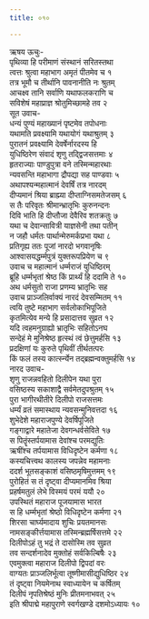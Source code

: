 ```yaml
---
title: ०१०

---
```

ऋषय ऊचुः-  
पृथिव्या हि परीमाणं संस्थानं सरितस्तथा  
त्वत्तः श्रुत्वा महाभाग अमृतं पीतमेव च १  
तत्र भूमौ च तीर्थानि पावनानीति नः श्रुतम्  
आचक्ष्व तानि सर्वाणि यथाफलकराणि च  
सविशेषं महाप्राज्ञ श्रोतुमिच्छामहे तव २  
सूत उवाच-  
धन्यं पुण्यं महाख्यानं पृष्टमेव तपोधनाः  
यथामति प्रवक्ष्यामि यथायोगं यथाश्रुतम् ३  
पुरातनं प्रवक्ष्यामि देवर्षेर्नारदस्य हि  
युधिष्ठिरेण संवादं शृणु तद्द्विजसत्तमाः ४  
हृतराज्याः पाण्डुपुत्रा वने तस्मिन्महारथाः  
न्यवसन्ति महाभागा द्रौपद्या सह पाण्डवाः ५  
अथापश्यन्महात्मानं देवर्षिं तत्र नारदम्  
दीप्यमानं श्रिया ब्राह्म्या दीप्ताग्निसमतेजसम् ६  
स तैः परिवृतः श्रीमान्भ्रातृभिः कुरुनन्दनः  
दिवि भाति हि दीप्तौजा देवैरिव शतक्रतुः ७  
यथा च देवान्सावित्री याज्ञसेनी तथा पतीन्  
न जहौ धर्मतः पार्थान्मेरुमर्कप्रभा यथा ८  
प्रतिगृह्य ततः पूजां नारदो भगवानृषिः  
आश्वासयद्धर्म्मपुत्रं युक्तरूपप्रियेण च ९  
उवाच च महात्मानं धर्म्मराजं युधिष्ठिरम्  
ब्रूहि धर्म्मभृतां श्रेष्ठ किं प्रार्थ्यं हि ददामि ते १०  
अथ धर्मसुतो राजा प्रणम्य भ्रातृभिः सह  
उवाच प्राञ्जलिर्वाक्यं नारदं देवसम्मितम् ११  
त्वयि तुष्टे महाभाग सर्वलोकाभिपूजिते  
कृतमित्येव मन्ये हि प्रसादात्तव सुव्रत १२  
यदि त्वहमनुग्राह्यो भ्रातृभिः सहितोऽनघ  
सन्देहं मे मुनिश्रेष्ठ हृत्स्थं त्वं छेत्तुमर्हसि १३  
प्रदक्षिणां यः कुरुते पृथिवीं तीर्थतत्परः  
किं फलं तस्य कार्त्स्न्येन तद्ब्रह्मन्वक्तुमर्हसि १४  
नारद उवाच-  
शृणु राजन्नवहितो दिलीपेन यथा पुरा  
वसिष्ठस्य सकाशाद्वै सर्वमेतदुपश्रुतम् १५  
पुरा भागीरथीतीरे दिलीपो राजसत्तमः  
धर्म्यं व्रतं समास्थाय न्यवसन्मुनिवत्तदा १६  
शुभेदेशे महाराजपुण्ये देवर्षिपूजिते  
गङ्गाद्वारे महातेजा देवगन्धर्वसेविते १७  
स पितॄंस्तर्पयामास देवांश्च परमद्युतिः  
ऋषींश्च तर्पयामास विधिदृष्टेन कर्मणा १८  
कस्यचित्त्वथ कालस्य जपन्नेव महामनाः  
ददर्श भूतसङ्काशं वसिष्ठमृषिमुत्तमम् १९  
पुरोहितं स तं दृष्ट्वा दीप्यमानमिव श्रिया  
प्रहर्षमतुलं लेभे विस्मयं परमं ययौ २०  
उपस्थितं महाराज पूजयामास भारत  
स हि धर्म्मभृतां श्रेष्ठो विधिदृष्टेन कर्मणा २१  
शिरसा चार्घ्यमादाय शुचिः प्रयतमानसः  
नामसङ्कीर्त्तयामास तस्मिन्ब्रह्मर्षिसत्तमे २२  
दिलीपोऽहं तु भद्रं ते दासोस्मि तव सुव्रत  
तव सन्दर्शनादेव मुक्तोहं सर्वकिल्बिषैः २३  
एवमुक्त्वा महाराज दिलीपो द्विपदां वरः  
वाग्यतः प्राञ्जलिर्भूत्वा तूष्णीमासीद्युधिष्ठिर २४  
तं दृष्ट्वा नियमेनाथ स्वाध्यायेन च कर्षितम्  
दिलीपं नृपतिश्रेष्ठं मुनिः प्रीतमनाभवत् २५  
इति श्रीपाद्मे महापुराणे स्वर्गखण्डे दशमोऽध्यायः १०